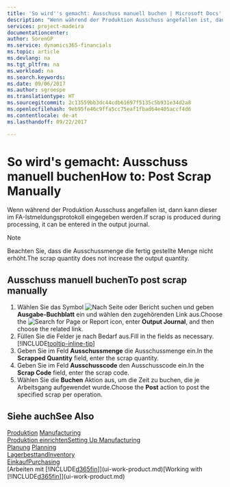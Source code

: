 ```yaml
---
title: 'So wird''s gemacht: Ausschuss manuell buchen | Microsoft Docs'
description: "Wenn während der Produktion Ausschuss angefallen ist, dann kann dieser im FA-Istmeldungsprotokoll eingegeben werden. Beachten Sie, dass die Ausschussmenge die fertig gestellte Menge nicht erhöht."
services: project-madeira
documentationcenter: 
author: SorenGP
ms.service: dynamics365-financials
ms.topic: article
ms.devlang: na
ms.tgt_pltfrm: na
ms.workload: na
ms.search.keywords: 
ms.date: 09/06/2017
ms.author: sgroespe
ms.translationtype: HT
ms.sourcegitcommit: 2c13559bb3dc44cdb61697f5135c5b931e34d2a8
ms.openlocfilehash: 9eb95fe46c9ffa5cc75eaf1fbad64e405accf4d6
ms.contentlocale: de-at
ms.lasthandoff: 09/22/2017

---
```

# <a name="how-to-post-scrap-manually"></a><span data-ttu-id="fd388-104">So wird's gemacht: Ausschuss manuell buchen</span><span class="sxs-lookup"><span data-stu-id="fd388-104">How to: Post Scrap Manually</span></span>
<span data-ttu-id="fd388-105">Wenn während der Produktion Ausschuss angefallen ist, dann kann dieser im FA-Istmeldungsprotokoll eingegeben werden.</span><span class="sxs-lookup"><span data-stu-id="fd388-105">If scrap is produced during processing, it can be entered in the output journal.</span></span> 

> [!NOTE]
> <span data-ttu-id="fd388-106">Beachten Sie, dass die Ausschussmenge die fertig gestellte Menge nicht erhöht.</span><span class="sxs-lookup"><span data-stu-id="fd388-106">The scrap quantity does not increase the output quantity.</span></span>  

## <a name="to-post-scrap-manually"></a><span data-ttu-id="fd388-107">Ausschuss manuell buchen</span><span class="sxs-lookup"><span data-stu-id="fd388-107">To post scrap manually</span></span>  
1. <span data-ttu-id="fd388-108">Wählen Sie das Symbol ![Nach Seite oder Bericht suchen](media/ui-search/search_small.png "Nach Seite oder Bericht suchen") und geben **Ausgabe-Buchblatt** ein und wählen den zugehörenden Link aus.</span><span class="sxs-lookup"><span data-stu-id="fd388-108">Choose the ![Search for Page or Report](media/ui-search/search_small.png "Search for Page or Report icon") icon, enter **Output Journal**, and then choose the related link.</span></span>  
2. <span data-ttu-id="fd388-109">Füllen Sie die Felder je nach Bedarf aus.</span><span class="sxs-lookup"><span data-stu-id="fd388-109">Fill in the fields as necessary.</span></span> [!INCLUDE[tooltip-inline-tip](includes/tooltip-inline-tip_md.md)]  
3. <span data-ttu-id="fd388-110">Geben Sie im Feld **Ausschussmenge** die Ausschussmenge ein.</span><span class="sxs-lookup"><span data-stu-id="fd388-110">In the **Scrapped Quantity** field, enter the scrap quantity.</span></span>  
4. <span data-ttu-id="fd388-111">Geben Sie im Feld **Ausschusscode** den Ausschusscode ein.</span><span class="sxs-lookup"><span data-stu-id="fd388-111">In the **Scrap Code** field, enter the scrap code.</span></span>  
5. <span data-ttu-id="fd388-112">Wählen Sie die **Buchen** Aktion aus, um die Zeit zu buchen, die je Arbeitsgang aufgewendet wurde.</span><span class="sxs-lookup"><span data-stu-id="fd388-112">Choose the **Post** action to post the specified scrap per operation.</span></span>  

## <a name="see-also"></a><span data-ttu-id="fd388-113">Siehe auch</span><span class="sxs-lookup"><span data-stu-id="fd388-113">See Also</span></span>  
<span data-ttu-id="fd388-114">[Produktion](production-manage-manufacturing.md)  </span><span class="sxs-lookup"><span data-stu-id="fd388-114">[Manufacturing](production-manage-manufacturing.md)  </span></span>  
[<span data-ttu-id="fd388-115">Produktion einrichten</span><span class="sxs-lookup"><span data-stu-id="fd388-115">Setting Up Manufacturing</span></span>](production-configure-production-processes.md)  
<span data-ttu-id="fd388-116">[Planung](production-planning.md)    </span><span class="sxs-lookup"><span data-stu-id="fd388-116">[Planning](production-planning.md)    </span></span>  
[<span data-ttu-id="fd388-117">Lagerbesttand</span><span class="sxs-lookup"><span data-stu-id="fd388-117">Inventory</span></span>](inventory-manage-inventory.md)  
[<span data-ttu-id="fd388-118">Einkauf</span><span class="sxs-lookup"><span data-stu-id="fd388-118">Purchasing</span></span>](purchasing-manage-purchasing.md)  
<span data-ttu-id="fd388-119">[Arbeiten mit [!INCLUDE[d365fin](includes/d365fin_md.md)]](ui-work-product.md)</span><span class="sxs-lookup"><span data-stu-id="fd388-119">[Working with [!INCLUDE[d365fin](includes/d365fin_md.md)]](ui-work-product.md)</span></span>

